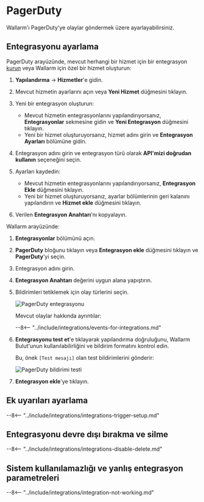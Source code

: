 [link-pagerduty-docs]: https://support.pagerduty.com/docs/services-and-integrations

# PagerDuty

Wallarm'ı PagerDuty'ye olaylar göndermek üzere ayarlayabilirsiniz.

## Entegrasyonu ayarlama

PagerDuty arayüzünde, mevcut herhangi bir hizmet için bir entegrasyon [kurun][link-pagerduty-docs] veya Wallarm için özel bir hizmet oluşturun:

1. **Yapılandırma** → **Hizmetler**'e gidin.
2. Mevcut hizmetin ayarlarını açın veya **Yeni Hizmet** düğmesini tıklayın.
3. Yeni bir entegrasyon oluşturun:

    *   Mevcut hizmetin entegrasyonlarını yapılandırıyorsanız, **Entegrasyonlar** sekmesine gidin ve **Yeni Entegrasyon** düğmesini tıklayın.
    *   Yeni bir hizmet oluşturuyorsanız, hizmet adını girin ve **Entegrasyon Ayarları** bölümüne gidin.
4. Entegrasyon adını girin ve entegrasyon türü olarak **API'mizi doğrudan kullanın** seçeneğini seçin.
5. Ayarları kaydedin:

    *   Mevcut hizmetin entegrasyonlarını yapılandırıyorsanız, **Entegrasyon Ekle** düğmesini tıklayın.
    *   Yeni bir hizmet oluşturuyorsanız, ayarlar bölümlerinin geri kalanını yapılandırın ve **Hizmet ekle** düğmesini tıklayın.
    
5. Verilen **Entegrasyon Anahtarı**'nı kopyalayın.

Wallarm arayüzünde:

1. **Entegrasyonlar** bölümünü açın.
1. **PagerDuty** bloğunu tıklayın veya **Entegrasyon ekle** düğmesini tıklayın ve **PagerDuty**'yi seçin. 
1. Entegrasyon adını girin.
1. **Entegrasyon Anahtarı** değerini uygun alana yapıştırın.
1. Bildirimleri tetiklemek için olay türlerini seçin.

    ![PagerDuty entegrasyonu](../../../images/user-guides/settings/integrations/add-pagerduty-integration.png)

    Mevcut olaylar hakkında ayrıntılar:
      
    --8<-- "../include/integrations/events-for-integrations.md"

1. **Entegrasyonu test et**'e tıklayarak yapılandırma doğruluğunu, Wallarm Bulut'unun kullanılabilirliğini ve bildirim formatını kontrol edin.

    Bu, önek `[Test mesajı]` olan test bildirimlerini gönderir:

    ![PagerDuty bildirimi testi](../../../images/user-guides/settings/integrations/test-pagerduty-scope-changed.png)

1. **Entegrasyon ekle**'ye tıklayın.

## Ek uyarıları ayarlama

--8<-- "../include/integrations/integrations-trigger-setup.md"

## Entegrasyonu devre dışı bırakma ve silme

--8<-- "../include/integrations/integrations-disable-delete.md"

## Sistem kullanılamazlığı ve yanlış entegrasyon parametreleri

--8<-- "../include/integrations/integration-not-working.md"

